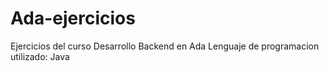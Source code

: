 # Ada-ejercicios
Ejercicios del curso Desarrollo Backend en Ada 
Lenguaje de programacion utilizado: Java
